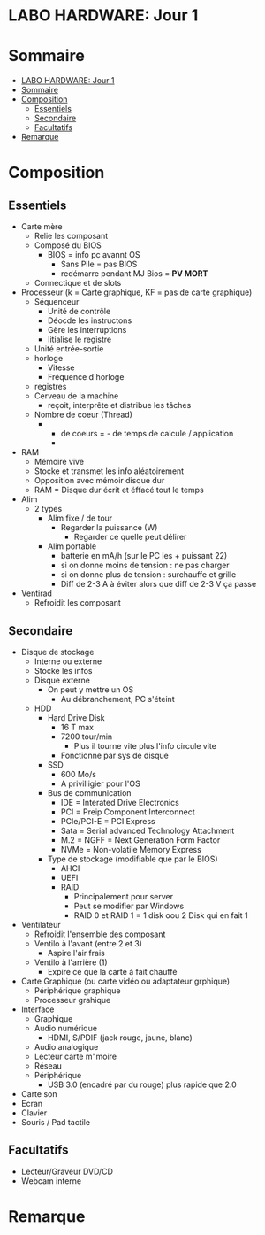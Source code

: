 # LABO HARDWARE: Jour 1
# Sommaire
- [LABO HARDWARE: Jour 1](#labo-hardware-jour-1)
- [Sommaire](#sommaire)
- [Composition](#composition)
  - [Essentiels](#essentiels)
  - [Secondaire](#secondaire)
  - [Facultatifs](#facultatifs)
- [Remarque](#remarque)

# Composition   

## Essentiels 

- Carte mère 
  - Relie les composant
  - Composé du BIOS
    - BIOS = info pc avannt OS
      - Sans Pile = pas BIOS
      - redémarre pendant MJ Bios = <b>PV MORT</b>
  - Connectique et de slots
- Processeur (k = Carte graphique, KF = pas de carte graphique)
  - Séquenceur
    - Unité de contrôle
    - Déocde les instructons
    - Gère les interruptions
    - Iitialise le registre
  - Unité entrée-sortie
  - horloge 
    - Vitesse
    - Fréquence d'horloge
  - registres
  - Cerveau de la machine
    - reçoit, interprête et distribue les tâches
  - Nombre de coeur (Thread)
    - + de coeurs = - de temps de calcule / application
      - 
- RAM
  - Mémoire vive
  - Stocke et transmet les info aléatoirement
  - Opposition avec mémoir disque dur
  - RAM = Disque dur écrit et éffacé tout le temps
- Alim
  - 2 types
    - Alim fixe / de tour
      - Regarder  la puissance (W)
        - Regarder ce quelle peut délirer
    - Alim portable
      - batterie en mA/h (sur le PC les + puissant 22)
      - si on donne moins de tension : ne pas charger
      - si on donne plus de tension : surchauffe et grille
      - Diff de 2-3 A à éviter alors que diff de 2-3 V ça passe
- Ventirad
  - Refroidit les composant

## Secondaire

- Disque de stockage
  - Interne ou externe 
  - Stocke les infos
  - Disque externe
    - On peut y mettre un OS
      - Au débranchement, PC s'éteint
  - HDD
    - Hard Drive Disk
      - 16 T max
      - 7200 tour/min
        - Plus il tourne vite plus l'info circule vite
      - Fonctionne par sys de disque
    - SSD
      - 600 Mo/s
      - A privilligier pour l'OS
    - Bus de communication
      - IDE = Interated Drive Electronics
      - PCI = Preip Component Interconnect
      - PCIe/PCI-E = PCI Express
      - Sata = Serial advanced Technology Attachment
      - M.2 = NGFF = Next Generation Form Factor
      - NVMe = Non-volatile Memory Express
    - Type de stockage (modifiable que par le BIOS)
      - AHCI
      - UEFI
      - RAID
        - Principalement pour server
        - Peut se modifier par Windows
        - RAID 0 et RAID 1 = 1 disk oou 2 Disk qui en fait 1
- Ventilateur
  - Refroidit l'ensemble des composant
  - Ventilo à l'avant (entre 2 et 3)
    - Aspire l'air frais
  - Ventilo à l'arrière (1)
    - Expire ce que la carte à fait chauffé
- Carte Graphique (ou carte vidéo ou adaptateur grphique)
  - Périphérique graphique
  - Processeur grahique
- Interface
  - Graphique
  - Audio numérique
    - HDMI, S/PDIF (jack rouge, jaune, blanc)
  - Audio analogique
  - Lecteur carte m"moire
  - Réseau
  - Périphérique
    - USB 3.0 (encadré par du rouge) plus rapide que 2.0
- Carte son
- Ecran
- Clavier
- Souris / Pad tactile 

## Facultatifs

- Lecteur/Graveur DVD/CD
- Webcam interne

# Remarque